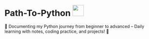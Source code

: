 # Path-To-Python <img src="https://user-images.githubusercontent.com/74038190/212257472-08e52665-c503-4bd9-aa20-f5a4dae769b5.gif" width="37">

📌 Documenting my Python journey from beginner to advanced – Daily learning with notes, coding practice, and projects! 🚀
